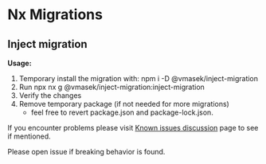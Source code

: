 # Nx Migrations


## Inject migration

**Usage:**
1. Temporary install the migration with: npm i -D @vmasek/inject-migration
2. Run npx nx g @vmasek/inject-migration:inject-migration
3. Verify the changes
4. Remove temporary package (if not needed for more migrations)
    - feel free to revert package.json and package-lock.json.

If you encounter problems please visit [Known issues discussion](https://github.com/vmasek/nx-toolkit/discussions/2) page to see if mentioned. 

Please open issue if breaking behavior is found.
